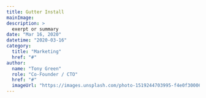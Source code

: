 ```yaml
---
title: Gutter Install
mainImage: 
description: >
  exerpt or summary
date: "Mar 16, 2020"
datetime: "2020-03-16"
category:
  title: "Marketing"
  href: "#"
author:
  name: "Tony Green"
  role: "Co-Founder / CTO"
  href: "#"
  imageUrl: "https://images.unsplash.com/photo-1519244703995-f4e0f30006d5?ixlib=rb-1.2.1&ixid=eyJhcHBfaWQiOjEyMDd9&auto=format&fit=facearea&facepad=2&w=256&h=256&q=80"
---
```


